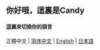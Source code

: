 ## 你好哦，這裏是Candy

#### 這裏來切換你的語言

正體中文 | [简体中文](./README_ZH.md) | [English](./README_EN.md) | [日本語](./README_JP.md)

